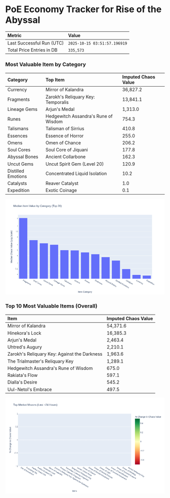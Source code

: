 # PoE Economy Tracker for Rise of the Abyssal

<!-- START_MAINTENANCE -->
| Metric | Value |
|:---|:---|
| Last Successful Run (UTC) | `2025-10-15 03:51:57.196919` |
| Total Price Entries in DB | `335,573` |

<!-- END_MAINTENANCE -->

<!-- START_DATAFRAME_DEBUG -->
<!-- END_DATAFRAME_DEBUG -->

<!-- START_CATEGORY_ANALYSIS -->
### Most Valuable Item by Category
| Category | Top Item | Imputed Chaos Value |
| :--- | :--- | :--- |
| Currency | Mirror of Kalandra | 36,827.2 |
| Fragments | Zarokh's Reliquary Key: Temporalis | 13,841.1 |
| Lineage Gems | Arjun's Medal | 1,313.0 |
| Runes | Hedgewitch Assandra's Rune of Wisdom | 754.3 |
| Talismans | Talisman of Sirrius | 410.8 |
| Essences | Essence of Horror | 255.0 |
| Omens | Omen of Chance | 206.2 |
| Soul Cores | Soul Core of Jiquani | 177.8 |
| Abyssal Bones | Ancient Collarbone | 162.3 |
| Uncut Gems | Uncut Spirit Gem (Level 20) | 120.9 |
| Distilled Emotions | Concentrated Liquid Isolation | 10.2 |
| Catalysts | Reaver Catalyst | 1.0 |
| Expedition | Exotic Coinage | 0.1 |


![Category Analysis Chart](charts/category_analysis.png)
<!-- END_ANALYSIS -->

<!-- START_ANALYSIS -->
### Top 10 Most Valuable Items (Overall)
| Item | Imputed Chaos Value |
| :--- | :--- |
| Mirror of Kalandra | 54,371.6 |
| Hinekora's Lock | 16,385.3 |
| Arjun's Medal | 2,463.4 |
| Uhtred's Augury | 2,210.1 |
| Zarokh's Reliquary Key: Against the Darkness | 1,963.6 |
| The Trialmaster's Reliquary Key | 1,289.1 |
| Hedgewitch Assandra's Rune of Wisdom | 675.0 |
| Rakiata's Flow | 597.1 |
| Dialla's Desire | 545.2 |
| Uul-Netol's Embrace | 497.5 |


![Market Movers Chart](charts/market_movers.png)
<!-- END_ANALYSIS -->
